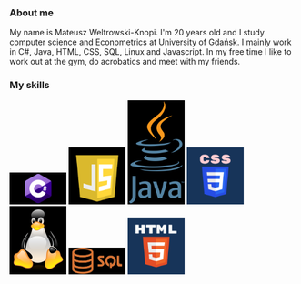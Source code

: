 ### About me

My name is Mateusz Weltrowski-Knopi. I'm 20 years old and I study computer science and Econometrics at University of Gdańsk.
I mainly work in C#, Java, HTML, CSS, SQL, Linux and Javascript.
In my free time I like to work out at the gym, do acrobatics and meet with my friends.

### My skills

<img src="obrazkiReadme/Csharp.png" width="100"> 
<img src="obrazkiReadme/JS.png" width="100">
<img src="obrazkiReadme/Java.png" width="100">
<img src="obrazkiReadme/CSS.png" width="100">
<img src="obrazkiReadme/Linux.png" width="100">
<img src="obrazkiReadme/SQL.png" width="100">
<img src="obrazkiReadme/HTML.png" width="100">
